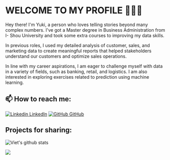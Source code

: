 # WELCOME TO MY PROFILE 👋👋👋

Hey there! I'm Yuki, a person who loves telling stories beyond many complex numbers. I've got a Master degree in Business Administration from I- Shou University and took some extra courses to improving my data skills.

In previous roles, I used my detailed analysis of customer, sales, and marketing data to create meaningful reports that helped stakeholders understand our customers and optimize sales operations.

In line with my career aspirations, I am eager to challenge myself with data in a variety of fields, such as banking, retail, and logistics. I am also interested in exploring exercises related to prediction using machine learning.

## 📫 How to reach me:
  [![Linkedin](https://i.stack.imgur.com/gVE0j.png) LinkedIn]([https://www.linkedin.com/in/yukichen2181/]) [![GitHub](https://i.stack.imgur.com/tskMh.png) GitHub](https://github.com/yukitran2181/)
## Projects for sharing:

![Viet's github stats](https://github-readme-stats-git-masterrstaa-rickstaa.vercel.app/api?username=yukitran2181&show_icons=true&theme=shadow_red&hide=contribs,prs,issues)

<a href="https://github.com/yukitran2181/cohort_analysis/">
  <!-- Change the `github-readme-stats.anuraghazra1.vercel.app` to `github-readme-stats.vercel.app`  -->
  <img align="center" src="https://github-readme-stats.anuraghazra1.vercel.app/api/pin/?username=yukitran2181&repo=QuickDraw&theme=radical" />
</a>    



